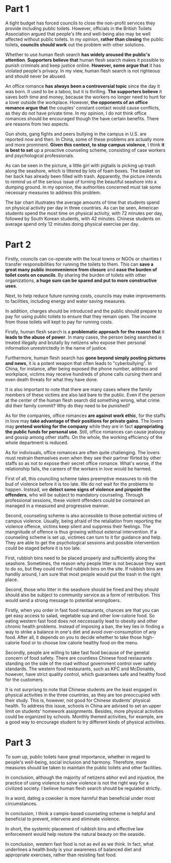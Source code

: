 
# Part 1

A tight budget has forced councils to close the non-profit services they provide including public toilets.
However, officials in the British Toilets Association argued that people's life and well-being also may be well affected without public toilets.
In my opinion, **rather than closing** the public toilets, **councils should work** out the problem with other solutions.

Whether to use human flesh search **has widely aroused the public's attention**.
**Supporters believe that** human flesh search makes it  possible to punish criminals and keep justice online.
**However, some argue that** it has violated people's privacy.
In my view, human flesh search is not righteous and should never be abused.

An office romance **has always been a controversial topic** since the day it was born.
It used to be a taboo, but it is thrilling.
**The supporters believe** it saves both time and money, because the workers no longer need to hunt for a lover outside the workplace.
However, **the opponents of an office romance argue that** the couples' constant contact would cause conflicts, as they do not have private time.
In my opinion, I do not think office romances should be encouraged though the have certain benefits.
There are reasons from two aspects.

Gun shots, gang fights and peers bullying in the campus in U.S. are reported now and then. 
In China, some of these problems are actually more and more prominent.
**Given this context, to stop campus violence**, I think **it is best to set** up a proactive counseling scheme, consisting of case workers and psychological professionals.

As can be seen in the picture, a little girl with pigtails is picking up trash along the seashore, which is littered by lots of foam boxes.
The basket on her back has already been filled with trash.
Apparently, the picture intends to remind us of the serious issue of turning the beautiful seashore into a dumping ground.
In my oponion, the authorities concerned must tak some necessary measures to address this problem.

The bar chart illustrates the average amounts of time that students spend on physical activity per day in three countries.
As can be seen, American students spend the most time on physical activity, with 72 minutes per day, followed by South Korean students, with 42 minutes.
Chinese students on average spend only 12 minutes doing physical exercise per day.

# Part 2

Firstly, councils can co-operate with the local towns or NGOs or charities t transfer responsibilities for running the toilets to them. 
This can **save a great many public inconvenience from closure** and **ease the burden of toilet costs on councils**.
By sharing the burden of toilets with other organizations, **a huge sum can be spared and put to more constructive uses**.

Next, to help reduce future running costs, councils may make improvements to facilities, including energy and water saving measures.

In addition, charges should be introduced and the public should prepare to pay for using public toilets to ensure that they remain open.
The income from those toilets will kept to pay for running costs.

Firstly, human flesh search is a **problematic approach** **for the reason that** it **leads to the abuse of power**.
In many cases, the person being searched is treated illegally and brutally by netizens who expose their personal information unrestrictedly in the name of justice.

Furthermore, human flesh search has **gone beyond simply posting pictures and news**, it is a potent weapon that often leads to "cyberbullying".
In China, for instance, after being exposed the phone number, address and workplace, victims may receive hundreds of phone calls cursing them and even death threats for what they have done.

It is also important to note that there are many cases where the family members of these victims are also laid bare to the public.
Even if the person at the center of the human flesh search did something wrong, what crime did their family commit? Why do they need to be punished?

As for the companies, office romances **are against work ethic**, for the staffs in love may **take advantage of their positions for private gains**.
The lovers may **pretend working for the company** while they are in fact **appropriating the public funds for personal use**.
Still, office romances can cause jealousy and gossip among other staffs.
On the whole, the working efficiency of the whole department is reduced.

As for indivisuals, office romances are often quite challenging.
The lovers must restrain themselves even when they see their partner flirted by other staffs so as not to expose their secret office romance.
What's worse, if the relationship fails, the careers of the workers in love would be harmed.

First of all, this counciling scheme takes preemptive measures to nib the bud of violence before it is too late.
We do not wait for the problems to happen.
Instead, we **detect some signs of violence and pinpoint the offenders**, who will be subject to mandatory counseling.
Through professional sessions, these violent offenders could be contained an managed in a measured and progressive manner.

Second, counseling scheme is also accessible to those potential victims of campus violence.
Usually, being afraid of the retaliation from reporting the violence offence, victims keep silent and suppress their feelings.
The mangnitude of offence is thus growing without external intervention.
If a counseling scheme is set up, victimes can turn to it for guidance and help.
They are able to get the psychological sessions and possible intervention could be staged before it is too late.

First, rubbish bins need to be placed properly and sufficiently along the seashore.
Sometimes, the reason why people litter is not because they want to do so, but they could not find rubbish bins on the site.
If rubbish bins are handily around, I am sure that most people would put the trash in the right place.

Second, those who litter in the seashore should be fined and they should should also be subject to community service as a form of retribution.
This would send a strong message to potential wrongdoers.

Firstly, when you order in fast food restaurants, chances are that you can get easy access to salad, vegetable sup and other low-calorie food.
So eating western fast food does not neccessarily lead to obesity and other chronic health problems.
Instead of imposing a ban, the key lies in finding a way to strike a balance in one's diet and avoid over-consumption of any food.
After all, it depends on you to decide whether to take those high-calorie food or to choose low calorie healthy food on the  menu.

Secondly, people are willing to take fast food because of the genetal concern of food safety.
There are countless Chinese food restaurants standing on the side of the road without government control over safety standards.
The western food restaurants, such as KFC and McDonalds, however, have strict quality control, which guarantees safe and healthy food for the customers.

It is not surprisng to note that Chinese students are the least engaged in physical activities in the three countries, as they are too preoccupied with their study.
This is, however, not good for Chinese students' physical health.
To address this issue, schools in China are advised to set an upper limit on students' homework assignments. 
Besides, more physical activities could be organized by schools.
Monthly themed activities, for example, are a good way to encourage student to try different kinds of physical activities.

# Part 3

To sum up, public toilets have great importance, whether in regard to people's well-being, social inclusion and harmony.
Therefore, more measures should  be taken to maintain the public toilets and other facilities.

In conclusion, although the majority of netizens abhor evil and injustice, the practice of using violence to solve violence is not the right way for a civilized society.
I believe human flesh search should be regulated strictly.

In a word, dating a cowoker is more harmful than beneficial under most circumstances.

In conclusion, I think a campis-based counseling scheme is helpful and beneficial to prevent, intervene and eliminate violence.

In short, the systemic placement of rubbish bins and effective law enforcement would help restore the natural beauty on the seaside.

In conclusion, western fast food is not as evil as we think.
In fact, what underlines a health body is your awareness of balanced diet and appropriate exercises, rather than resisting fast food.
